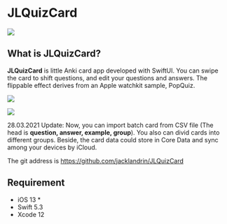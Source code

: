 # JLQuizCard
![](http://www.jacklandrin.com/wp-content/uploads/2020/04/quiz-card-icon-2.jpg)
## What is JLQuizCard?
**JLQuizCard** is little Anki card app developed with SwiftUI. You can swipe the card to shift questions, and edit your questions and answers. The flippable effect derives from an Apple watchkit sample, PopQuiz. 

![](http://www.jacklandrin.com/wp-content/uploads/2021/03/IMG_6708-1.png)

![](http://www.jacklandrin.com/wp-content/uploads/2021/03/IMG_6709-1.png)

28.03.2021 Update:
Now, you can import batch card from CSV file (The head is **question, answer, example, group**). You also can divid cards into different groups. Beside, the card data could store in Core Data and sync among your devices by iCloud.


The git address is <https://github.com/jacklandrin/JLQuizCard>
## Requirement
* iOS 13 *
* Swift 5.3
* Xcode 12